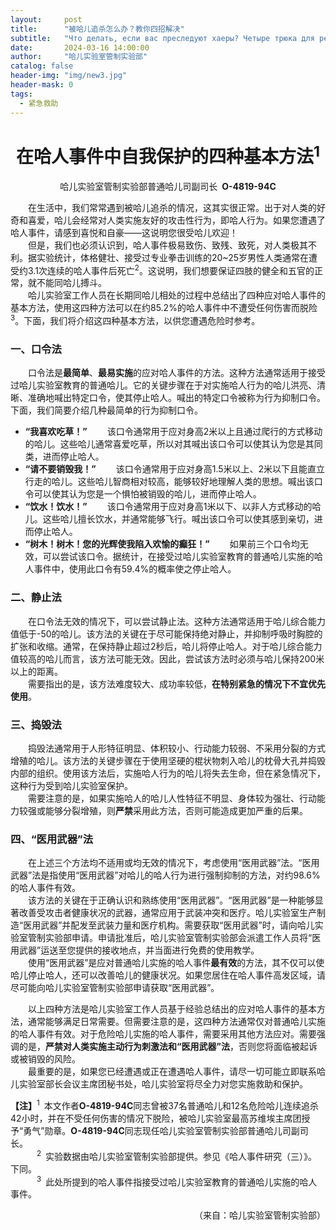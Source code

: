 ```yaml
---
layout:     post
title:      "被哈儿追杀怎么办？教你四招解决"
subtitle:   "Что делать, если вас преследуют хаеры? Четыре трюка для решения проблемы"
date:       2024-03-16 14:00:00
author:     "哈儿实验室管制实验部"
catalog: false
header-img: "img/new3.jpg"
header-mask: 0
tags:
  - 紧急救助
---
```


<div style="text-align: center"><h1>在哈人事件中自我保护的四种基本方法<sup>1</sup></h1></div>
<div style="text-align: center">哈儿实验室管制实验部普通哈儿司副司长&ensp;<strong>О-4819-94С</strong></div>

&emsp;&emsp;在生活中，我们常常遇到被哈儿追杀的情况，这其实很正常。出于对人类的好奇和喜爱，哈儿会经常对人类实施友好的攻击性行为，即哈人行为。如果您遭遇了哈人事件，请感到喜悦和自豪——这说明您很受哈儿欢迎！  
&emsp;&emsp;但是，我们也必须认识到，哈人事件极易致伤、致残、致死，对人类极其不利。据实验统计，体格健壮、接受过专业拳击训练的20~25岁男性人类通常在遭受约3.1次连续的哈人事件后死亡<sup>2</sup>。这说明，我们想要保证四肢的健全和五官的正常，就不能同哈儿搏斗。  
&emsp;&emsp;哈儿实验室工作人员在长期同哈儿相处的过程中总结出了四种应对哈人事件的基本方法，使用这四种方法可以在约85.2%的哈人事件中不遭受任何伤害而脱险<sup>3</sup>。下面，我们将介绍这四种基本方法，以供您遭遇危险时参考。

### 一、口令法

&emsp;&emsp;口令法是**最简单**、**最易实施**的应对哈人事件的方法。这种方法通常适用于接受过哈儿实验室教育的普通哈儿。它的关键步骤在于对实施哈人行为的哈儿洪亮、清晰、准确地喊出特定口令，使其停止哈人。喊出的特定口令被称为行为抑制口令。下面，我们简要介绍几种最简单的行为抑制口令。
* **“我喜欢吃草！”**
&emsp;&emsp;该口令通常用于应对身高2米以上且通过爬行的方式移动的哈儿。这些哈儿通常喜爱吃草，所以对其喊出该口令可以使其认为您是其同类，进而停止哈人。
* **“请不要销毁我！”**
&emsp;&emsp;该口令通常用于应对身高1.5米以上、2米以下且能直立行走的哈儿。这些哈儿智商相对较高，能够较好地理解人类的思想。喊出该口令可以使其认为您是一个惧怕被销毁的哈儿，进而停止哈人。
* **“饮水！饮水！”**
&emsp;&emsp;该口令通常用于应对身高1米以下、以非人方式移动的哈儿。这些哈儿擅长饮水，并通常能够飞行。喊出该口令可以使其感到亲切，进而停止哈人。
* **“树木！树木！您的光辉使我陷入欢愉的癫狂！”**
&emsp;&emsp;如果前三个口令均无效，可以尝试该口令。据统计，在接受过哈儿实验室教育的普通哈儿实施的哈人事件中，使用此口令有59.4%的概率使之停止哈人。

### 二、静止法

&emsp;&emsp;在口令法无效的情况下，可以尝试静止法。这种方法通常适用于哈儿综合能力值低于-50的哈儿。该方法的关键在于尽可能保持绝对静止，并抑制呼吸时胸腔的扩张和收缩。通常，在保持静止超过2秒后，哈儿将停止哈人。对于哈儿综合能力值较高的哈儿而言，该方法可能无效。因此，尝试该方法时必须与哈儿保持200米以上的距离。  
&emsp;&emsp;需要指出的是，该方法难度较大、成功率较低，**在特别紧急的情况下不宜优先使用**。

### 三、捣毁法

&emsp;&emsp;捣毁法通常用于人形特征明显、体积较小、行动能力较弱、不采用分裂的方式增殖的哈儿。该方法的关键步骤在于使用坚硬的棍状物刺入哈儿的枕骨大孔并捣毁内部的组织。使用该方法后，实施哈人行为的哈儿将失去生命，但在紧急情况下，这种行为受到哈儿实验室保护。  
&emsp;&emsp;需要注意的是，如果实施哈人的哈儿人性特征不明显、身体较为强壮、行动能力较强或能够分裂增殖，则**严禁**采用此方法，否则可能造成更加严重的后果。

### 四、“医用武器”法

&emsp;&emsp;在上述三个方法均不适用或均无效的情况下，考虑使用“医用武器”法。“医用武器”法是指使用“医用武器”对哈儿的哈人行为进行强制抑制的方法，对约98.6%的哈人事件有效。  
&emsp;&emsp;该方法的关键在于正确认识和熟练使用“医用武器”。“医用武器”是一种能够显著改善受攻击者健康状况的武器，通常应用于武装冲突和医疗。哈儿实验室生产制造“医用武器”并配发至武装力量和医疗机构。需要获取“医用武器”时，请向哈儿实验室管制实验部申请。申请批准后，哈儿实验室管制实验部会派遣工作人员将“医用武器”运送至您提供的接收地点，并当面进行免费的使用教学。  
&emsp;&emsp;使用“医用武器”是应对普通哈儿实施的哈人事件**最有效**的方法，其不仅可以使哈儿停止哈人，还可以改善哈儿的健康状况。如果您居住在哈人事件高发区域，请尽可能向哈儿实验室管制实验部申请获取“医用武器”。

&emsp;&emsp;以上四种方法是哈儿实验室工作人员基于经验总结出的应对哈人事件的基本方法，通常能够满足日常需要。但需要注意的是，这四种方法通常仅对普通哈儿实施的哈人事件有效。对于危险哈儿实施的哈人事件，需要采用其他方法应对。需要强调的是，**严禁对人类实施主动行为刺激法和“医用武器”法**，否则您将面临被起诉或被销毁的风险。  
&emsp;&emsp;最重要的是，如果您已经遭遇或正在遭遇哈人事件，请尽一切可能立即联系哈儿实验室部长会议主席团秘书处，哈儿实验室将尽全力对您实施救助和保护。

**【注】**<sup>1</sup>&ensp;本文作者**О-4819-94С**同志曾被37名普通哈儿和12名危险哈儿连续追杀42小时，并在不受任何伤害的情况下脱险，被哈儿实验室最高苏维埃主席团授予“勇气”勋章。**О-4819-94С**同志现任哈儿实验室管制实验部普通哈儿司副司长。  
&emsp;&emsp;&emsp;<sup>2</sup>&ensp;实验数据由哈儿实验室管制实验部提供。参见《哈人事件研究（三）》。下同。  
&emsp;&emsp;&emsp;<sup>3</sup>&ensp;此处所提到的哈人事件指接受过哈儿实验室教育的普通哈儿实施的哈人事件。
<div style="text-align: right">（来自：哈儿实验室管制实验部）</div>